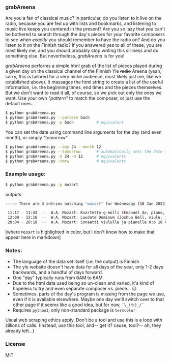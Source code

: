 
### grabAreena

Are you a fan of classical music? In particular, do you listen to it live on the radio, because you are 
fed up with lists and bookmarks, and listening to music live keeps you centered in the present?
Are you so lazy that you can't be bothered to search through the day's pieces for your favorite composers 
to see _when exactly_ you should remember to have the radio on? And do you listen to it on the Finnish radio?
If you answered yes to all of these, you are most likely me, and you should probably stop writing this silliness and do something else.
But nevertheless, _grabAreena_ is for you!

_grabAreena_ performs a simple html grab of the list of pieces played during a given day on the classical channel of the Finnish Yle ~~radio~~ Areena (yeah, sorry, this is tailored for a very niche audience, most likely just me, like we established above). It massages the html string to create a list of the useful information, i.e. the beginning times, end times and the pieces themselves. But we don't want to read it all, of course, so we pick out only the ones we want. Use your own _"pattern"_ to match the composer, or just use the default ones. 

```bash
$ python grabAreena.py
$ python grabAreena.py --pattern bach
$ python grabAreena.py -p bach          # equivalent
```

You can set the date using command line arguments for the day (and even month), or simply "tomorrow"

```bash
$ python grabAreena.py --day 24 --month 12
$ python grabAreena.py --tomorrow       # automatically sets the date to tomorrow
$ python grabAreena.py -d 24 -m 12      # equivalents
$ python grabAreena.py -tmrw            # equivalents
```

### Example usage:
```bash
$ python grabAreena.py -p mozart
```
outputs
```bash
----> There are 3 entries matching "mozart" for Wednesday (18 Jan 2023): 

 11:17 - 11:43  --  W.A. Mozart: Kvartetto g-molli (Emanuel Ax, piano, Isaac Stern, viulu, Jaime Laredo, alttoviulu, ja Yo-Yo Ma, sello). 
 12:09 - 12:16  --  W.A. Mozart: Laudate Dominum (Joshua Bell, viulu, ja St. Luken ork./Michael Stern). 
 20:04 - 20:18  --  W.A. Mozart: Sonaatti viululle ja pianolle n:o 18 G-duuri (Yefim Bronfman ja Isaac Stern). 
```
[where ```Mozart``` is highlighted in color, but I don't know how to make that appear here in markdown]

### Notes:
- The language of the data set itself (i.e. the output) is Finnish
- The yle website doesn't have data for all days of the year, only 1-2 days backwards, and a handful of days forward.
- One "day" typically runs from 6AM to 6AM
- Due to the html data used being so un-clean and varied, it's kind of hopeless to try and even separate composer vs. piece... 😒
- Sometimes, parts of the day's program is missing from the page we use, even if it is available elsewhere. Maybe one day we'll switch over to that other page if it seems like a good idea, but for now, ```¯\_(ツ)_/¯```
- Requires ```python3```, only non-standard package is ```termcolor```




Usual web scraping ethics apply. Don't be a tool and use this is a loop with zillions of calls. 
(Instead, *use* this tool, and-- get it? cause, tool?-- oh, they already left...)

### License

MIT